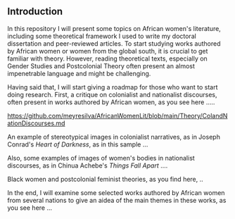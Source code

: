 ## Introduction

In this repository I will present some topics on African women's literature, including some theoretical framework I used to write my doctoral dissertation and peer-reviewed articles. To start studying works authored by African women or women from the global south, it is crucial to get familiar with theory. However, reading 
 theoretical texts, especially on Gender Studies and Postcolonial Theory often present
an almost impenetrable language and might be challenging. 

Having said that, I will start giving a roadmap for those who want to start doing research. First, a critique on colonialist and nationalist discourses, often present in works authored by African women, as you see here .....

https://github.com/meyresilva/AfricanWomenLit/blob/main/Theory/ColandNationDiscourses.md



An example of stereotypical images in colonialist narratives, as in Joseph Conrad's *Heart of Darkness*, as in this sample ...

Also, some examples of images of women's bodies in nationalist discourses, as in Chinua Achebe's *Things Fall Apart* .... 



Black women and postcolonial feminist theories, as you find here, ..

In the end, I will examine some selected works authored by African women from several nations to give an aidea of the main themes in these works, as you see here ...









